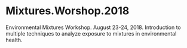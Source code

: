 # Mixtures.Worshop.2018
Environmental Mixtures Workshop. August 23-24, 2018. Introduction to multiple techniques to analyze exposure to mixtures in environmental health.
